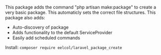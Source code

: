 This package adds the command "php artisan make:package" to create a very basic package. This automaticly sets the correct file structures. This package also adds:

- Auto-discovery of package
- Adds functionality to the default ServiceProvider
- Easily add scheduled commands

Install:
`composer require eelcol/laravel_package_create`